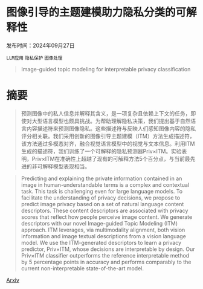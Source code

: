 # 图像引导的主题建模助力隐私分类的可解释性

发布时间：2024年09月27日

`LLM应用` `隐私保护` `图像处理`

> Image-guided topic modeling for interpretable privacy classification

# 摘要

> 预测图像中的私人信息并解释其含义，是一项复杂且依赖上下文的任务，即使对大型语言模型也颇具挑战。为帮助理解隐私决策，我们提出基于自然语言内容描述符来预测图像隐私。这些描述符与反映人们感知图像内容的隐私评分相关联。我们采用创新的图像引导主题建模（ITM）方法生成描述符，该方法通过多模态对齐，融合视觉语言模型中的视觉与文本信息。利用ITM生成的描述符，我们训练了一个可解释的隐私预测器Priv$\times$ITM。实验表明，Priv$\times$ITM在准确性上超越了现有的可解释方法5个百分点，与当前最先进的非可解释模型表现相当。

> Predicting and explaining the private information contained in an image in human-understandable terms is a complex and contextual task. This task is challenging even for large language models. To facilitate the understanding of privacy decisions, we propose to predict image privacy based on a set of natural language content descriptors. These content descriptors are associated with privacy scores that reflect how people perceive image content. We generate descriptors with our novel Image-guided Topic Modeling (ITM) approach. ITM leverages, via multimodality alignment, both vision information and image textual descriptions from a vision language model. We use the ITM-generated descriptors to learn a privacy predictor, Priv$\times$ITM, whose decisions are interpretable by design. Our Priv$\times$ITM classifier outperforms the reference interpretable method by 5 percentage points in accuracy and performs comparably to the current non-interpretable state-of-the-art model.

[Arxiv](https://arxiv.org/abs/2409.18674)